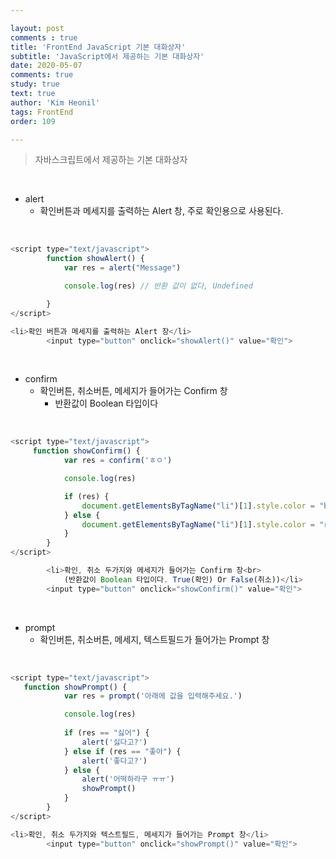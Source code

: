 ```yaml
---

layout: post
comments : true
title: 'FrontEnd JavaScript 기본 대화상자'
subtitle: 'JavaScript에서 제공하는 기본 대화상자'
date: 2020-05-07
comments: true
study: true
text: true
author: 'Kim Heonil'
tags: FrontEnd
order: 109

---
```


> 자바스크립트에서 제공하는 기본 대화상자

<br>

- alert
  - 확인버튼과 메세지를 출력하는 Alert 창, 주로 확인용으로 사용된다.

<br>

``` javascript
<script type="text/javascript">
        function showAlert() {
            var res = alert("Message")

            console.log(res) // 반환 값이 없다, Undefined

        }
</script>

<li>확인 버튼과 메세지를 출력하는 Alert 창</li>
        <input type="button" onclick="showAlert()" value="확인">
```

<br>

- confirm
  - 확인버튼, 취소버튼, 메세지가 들어가는 Confirm 창
    - 반환값이 Boolean 타입이다

<br>

``` javascript
<script type="text/javascript">
     function showConfirm() {
            var res = confirm('ㅎㅇ')

            console.log(res)

            if (res) {
                document.getElementsByTagName("li")[1].style.color = "blue";
            } else {
                document.getElementsByTagName("li")[1].style.color = "red";
            }
        }
</script>

        <li>확인, 취소 두가지와 메세지가 들어가는 Confirm 창<br>
            (반환값이 Boolean 타입이다. True(확인) Or False(취소))</li>
        <input type="button" onclick="showConfirm()" value="확인">
```

<br>

- prompt
  - 확인버튼, 취소버튼, 메세지, 텍스트필드가 들어가는 Prompt 창

<br>

``` javascript
<script type="text/javascript">
   function showPrompt() {
            var res = prompt('아래에 값을 입력해주세요.')

            console.log(res)
            
            if (res == "싫어") {
                alert('싫다고?')
            } else if (res == "좋아") {
                alert('좋다고?')
            } else {
                alert('어떡하라구 ㅠㅠ')
                showPrompt()
            }
        }
</script>

<li>확인, 취소 두가지와 텍스트필드, 메세지가 들어가는 Prompt 창</li>
        <input type="button" onclick="showPrompt()" value="확인">
```

<br><br>